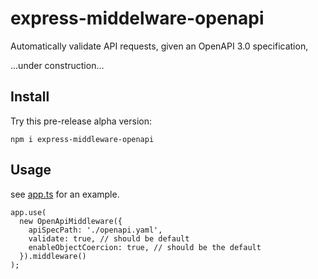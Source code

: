 # express-middelware-openapi

Automatically validate API requests, given an OpenAPI 3.0 specification, 

...under construction...


## Install

Try this pre-release alpha version:

```shell
npm i express-middleware-openapi
```

## Usage

see [app.ts](test/app.ts) for an example.

```
app.use(
  new OpenApiMiddleware({
    apiSpecPath: './openapi.yaml',
    validate: true, // should be default
    enableObjectCoercion: true, // should be the default
  }).middleware()
);
```
